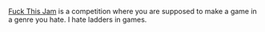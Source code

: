 [Fuck This Jam](http://fuckthisjam.com) is a competition where you are
supposed to make a game in a genre you hate. I hate ladders in games.

